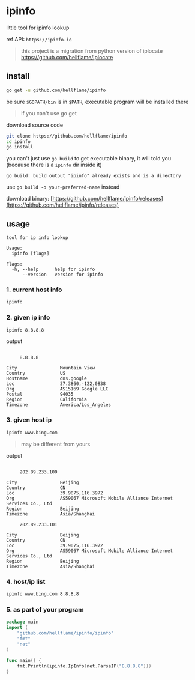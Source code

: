 # ipinfo

little tool for ipinfo lookup

ref API: `https://ipinfo.io`

> this project is a migration from python version of 
> iplocate https://github.com/hellflame/iplocate

## install

```bash
go get -u github.com/hellflame/ipinfo
```

be sure `$GOPATH/bin` is in `$PATH`, 
executable program will be installed there

> if you can't use go get

download source code

```bash
git clone https://github.com/hellflame/ipinfo
cd ipinfo
go install
```

you can't just use `go build` to get executable binary, 
it will told you (because there is a `ipinfo` dir inside it)

```
go build: build output "ipinfo" already exists and is a directory
```

use `go build -o your-preferred-name` instead

download binary: [https://github.com/hellflame/ipinfo/releases](https://github.com/hellflame/ipinfo/releases)

## usage

```
tool for ip info lookup

Usage:
  ipinfo [flags]

Flags:
  -h, --help      help for ipinfo
      --version   version for ipinfo
```

### 1. current host info

```bash
ipinfo
```

### 2. given ip info

```bash
ipinfo 8.8.8.8
```

output

```

     8.8.8.8

City                Mountain View
Country             US
Hostname            dns.google
Loc                 37.3860,-122.0838
Org                 AS15169 Google LLC
Postal              94035
Region              California
Timezone            America/Los_Angeles
```

### 3. given host ip

```bash
ipinfo www.bing.com
```

> may be different from yours

output 

```

     202.89.233.100

City                Beijing
Country             CN
Loc                 39.9075,116.3972
Org                 AS59067 Microsoft Mobile Alliance Internet Services Co., Ltd
Region              Beijing
Timezone            Asia/Shanghai

     202.89.233.101

City                Beijing
Country             CN
Loc                 39.9075,116.3972
Org                 AS59067 Microsoft Mobile Alliance Internet Services Co., Ltd
Region              Beijing
Timezone            Asia/Shanghai
```

### 4. host/ip list

```bash
ipinfo www.bing.com 8.8.8.8 
```

### 5. as part of your program

```go
package main
import (
    "github.com/hellflame/ipinfo/ipinfo"
    "fmt"
    "net"
)

func main() {
    fmt.Println(ipinfo.IpInfo(net.ParseIP("8.8.8.8")))
}
```
